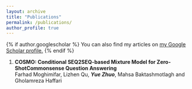 ```yaml
---
layout: archive
title: "Publications"
permalink: /publications/
author_profile: true
---
```


{% if author.googlescholar %}
  You can also find my articles on <u><a href="{{author.googlescholar}}">my Google Scholar profile</a>.</u>
{% endif %}

1. **COSMO: Conditional SEQ2SEQ-based Mixture Model for Zero-ShotCommonsense Question Answering**  
    Farhad Moghimifar, Lizhen Qu, **_Yue Zhuo_**, Mahsa Baktashmotlagh and Gholamreza Haffari

